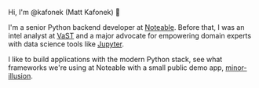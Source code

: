 Hi, I'm @kafonek (Matt Kafonek) :wave:

I'm a senior Python backend developer at [Noteable](https://noteable.io).  Before that, I was an intel analyst at [VaST](https://www.vast-inc.com/) and a major advocate for empowering domain experts with data science tools like [Jupyter](https://jupyter.org).

I like to build applications with the modern Python stack, see what frameworks we're using at Noteable with a small public demo app, [minor-illusion](https://github.com/noteable-io/minor-illusion).
